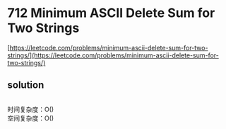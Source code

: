 # 712 Minimum ASCII Delete Sum for Two Strings
[https://leetcode.com/problems/minimum-ascii-delete-sum-for-two-strings/](https://leetcode.com/problems/minimum-ascii-delete-sum-for-two-strings/)


## solution

```python

```
时间复杂度：O() <br>
空间复杂度：O()
